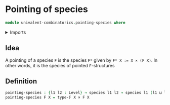 # Pointing of species

```agda
module univalent-combinatorics.pointing-species where
```

<details><summary>Imports</summary>
```agda
open import foundation.cartesian-product-types
open import foundation.universe-levels
open import univalent-combinatorics.finite-types
open import univalent-combinatorics.species
```
</details>

## Idea

A pointing of a species `F` is the species `F*` given by `F* X := X × (F X)`. In other words, it is the species of pointed `F`-structures

## Definition

```agda
pointing-species : {l1 l2 : Level} → species l1 l2 → species l1 (l1 ⊔ l2)
pointing-species F X = type-𝔽 X × F X
```
